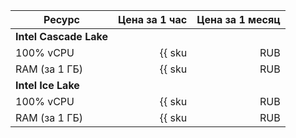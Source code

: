 | Ресурс        | Цена за 1 час                                               | Цена за 1 месяц                                                   |
| ----- | ----: | ----: |
| **Intel Cascade Lake**                                                                                                                          |
| 100% vCPU     | {{ sku|RUB|mdb.cluster.elasticsearch.v2.cpu.c100|string }}  | {{ sku|RUB|mdb.cluster.elasticsearch.v2.cpu.c100|month|string }}  |
| RAM (за 1 ГБ) | {{ sku|RUB|mdb.cluster.elasticsearch.v2.ram.basic|string }} | {{ sku|RUB|mdb.cluster.elasticsearch.v2.ram.basic|month|string }} |
| **Intel Ice Lake**                                                          |
| 100% vCPU     | {{ sku|RUB|mdb.cluster.elasticsearch.v3.cpu.c100|string }}  | {{ sku|RUB|mdb.cluster.elasticsearch.v3.cpu.c100|month|string }}  |
| RAM (за 1 ГБ) | {{ sku|RUB|mdb.cluster.elasticsearch.v3.ram.basic|string }} | {{ sku|RUB|mdb.cluster.elasticsearch.v3.ram.basic|month|string }} |